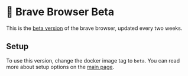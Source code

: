 # 🦁 Brave Browser Beta
This is the [beta version][beta_ver] of the brave browser, updated every two weeks. 

## Setup
To use this version, change the docker image tag to `beta`. You can read more about setup options on the [main page][main_repo].


[beta_ver]: https://brave.com/download-beta/
[main_repo]: https://github.com/tibor309/brave/tree/main
